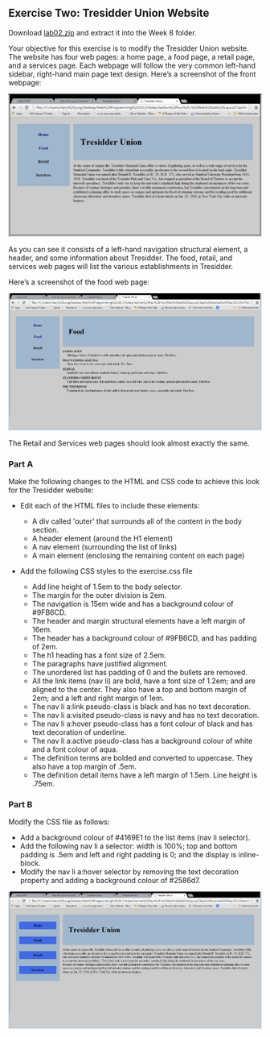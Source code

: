## Exercise Two: Tresidder Union Website

Download [lab02.zip](archives/lab02.zip) and extract it into the Week 8 folder.

Your objective for this exercise is to modify the Tresidder Union website. The website has four web pages: a home page, a food page, a retail page, and a services page. Each webpage will follow the very common left-hand sidebar, right-hand main page text design. Here’s a screenshot of the front webpage:

![](./img/ex2a.png)

As you can see it consists of a left-hand navigation structural element, a header, and some information about Tresidder. The food, retail, and services web pages will list the various establishments in Tresidder.

Here’s a screenshot of the food web page:

![](./img/ex2b.png)

The Retail and Services web pages should look almost exactly the same.

### Part A

Make the following changes to the HTML and CSS code to achieve this look for the Tresidder website:

- Edit each of the HTML files to include these elements:
  - A div called 'outer' that surrounds all of the content in the body section.
  - A header element (around the H1 element)
  - A nav element (surrounding the list of links)
  - A main element (enclosing the remaining content on each page)


- Add the following CSS styles to the exercise.css file
  - Add line height of 1.5em to the body selector.
  - The margin for the outer division is 2em.
  - The navigation is 15em wide and has a background colour of #9FB6CD.
  - The header and margin structural elements have a left margin of 16em.
  - The header has a background colour of #9FB6CD, and has padding of 2em.
  - The h1 heading has a font size of 2.5em.
  - The paragraphs have justified alignment.
  - The unordered list has padding of 0 and the bullets are removed.
  - All the link items (nav li) are bold, have a font size of 1.2em; and are aligned to the center. They also have a top and bottom margin of 2em; and a left and right margin of 1em.
  - The nav li a:link pseudo-class is black and has no text decoration.
  - The nav li a:visited pseudo-class is navy and has no text decoration.
  - The nav li a:hover pseudo-class has a font colour of black and has text decoration of underline.
  - The nav li a:active pseudo-class has a background colour of white and a font colour of aqua.
  - The definition terms are bolded and converted to uppercase. They also have a top margin of .5em.
  - The definition detail items have a left margin of 1.5em. Line height is .75em.

### Part B

Modify the CSS file as follows:

  - Add a background colour of #4169E1 to the list items (nav li selector).
  - Add the following nav li a selector: width is 100%; top and bottom padding is .5em and left and right padding is 0; and the display is inline-block.
  - Modify the nav li a:hover selector by removing the text decoration property and adding a background colour of #2586d7.

![](./img/ex2c.png)

